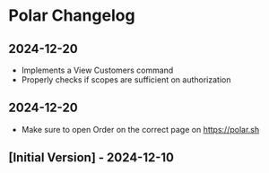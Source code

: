 # Polar Changelog

## 2024-12-20

- Implements a View Customers command
- Properly checks if scopes are sufficient on authorization

## 2024-12-20

- Make sure to open Order on the correct page on https://polar.sh

## [Initial Version] - 2024-12-10